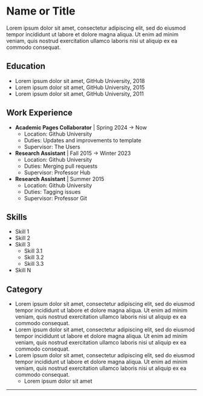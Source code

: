 # Name or Title

Lorem ipsum dolor sit amet, consectetur adipiscing elit, sed do eiusmod tempor incididunt ut labore et dolore magna aliqua. Ut enim ad minim veniam, quis nostrud exercitation ullamco laboris nisi ut aliquip ex ea commodo consequat.

## Education

- Lorem ipsum dolor sit amet, GitHub University, 2018
- Lorem ipsum dolor sit amet, GitHub University, 2015
- Lorem ipsum dolor sit amet, GitHub University, 2011

## Work Experience

- **Academic Pages Collaborator** | Spring 2024 -> Now
    - Location: Github University
    - Duties: Updates and improvements to template
    - Supervisor: The Users
- **Research Assistant** | Fall 2015 -> Winter 2023
    - Location: Github University
    - Duties: Merging pull requests
    - Supervisor: Professor Hub
- **Research Assistant** | Summer 2015
    - Location: Github University
    - Duties: Tagging issues
    - Supervisor: Professor Git

## Skills

- Skill 1
- Skill 2
- Skill 3
    - Skill 3.1
    - Skill 3.2
    - Skill 3.3
- Skill N

## Category

- Lorem ipsum dolor sit amet, consectetur adipiscing elit, sed do eiusmod tempor incididunt ut labore et dolore magna aliqua. Ut enim ad minim veniam, quis nostrud exercitation ullamco laboris nisi ut aliquip ex ea commodo consequat.
- Lorem ipsum dolor sit amet, consectetur adipiscing elit, sed do eiusmod tempor incididunt ut labore et dolore magna aliqua. Ut enim ad minim veniam, quis nostrud exercitation ullamco laboris nisi ut aliquip ex ea commodo consequat.
- Lorem ipsum dolor sit amet, consectetur adipiscing elit, sed do eiusmod tempor incididunt ut labore et dolore magna aliqua. Ut enim ad minim veniam, quis nostrud exercitation ullamco laboris nisi ut aliquip ex ea commodo consequat.
    - Lorem ipsum dolor sit amet

-----
